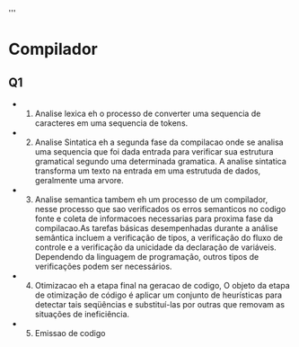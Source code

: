 '''
# Compilador
## Q1
- 1) Analise lexica 
    eh o processo de converter uma sequencia de caracteres em uma sequencia de tokens.
    
- 2) Analise Sintatica 
        eh a segunda fase da compilacao onde se analisa uma sequencia que foi dada entrada para verificar sua estrutura gramatical segundo uma determinada
    gramatica. A analise sintatica transforma um texto na entrada em uma estrutuda de dados, geralmente uma arvore.
    
- 3) Analise semantica 
        tambem eh um processo de um compilador, nesse processo que sao verificados os erros semanticos no codigo fonte e coleta de informacoes necessarias
    para proxima fase da compilacao.As tarefas básicas desempenhadas durante a análise semântica incluem a verificação de tipos, a verificação do fluxo de controle e a 
    verificação da unicidade da declaração de variáveis. Dependendo da linguagem de programação, outros tipos de verificações podem ser necessários. 
    
- 4) Otimizacao 
        eh a etapa final na geracao de codigo, O objeto da etapa de otimização de código é aplicar um conjunto de heurísticas para detectar tais seqüências e 
    substituí-las por outras que removam as situações de ineficiência. 

- 5) Emissao de codigo 
    